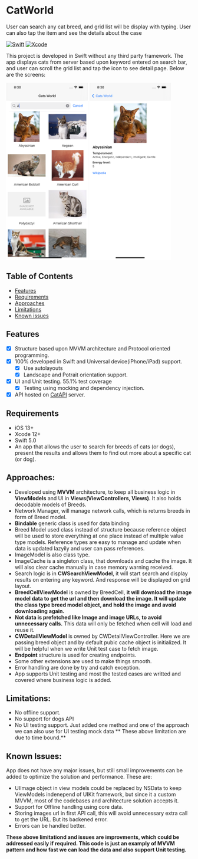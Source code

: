 # CatWorld
User can search any cat breed, and grid list will be display with typing. User can also tap the item and see the details about the case

[![Swift](https://img.shields.io/badge/Swift-5.0-orange.svg)](https://swift.org)
[![Xcode](https://img.shields.io/badge/Xcode-12.5.1-blue.svg)](https://developer.apple.com/xcode)

This project is developed  in Swift without any third party framework. The app displays cats from server based upon keyword entered on search bar, and user can scroll the grid list and tap the icon to see detail page.
Below are the screens:


<img height="480" src="https://github.com/navneet1990/CatWorld/blob/main/CatWorld/Resources/DemoScreeenshot/SearchPage.png" alt="CatWorld">    <img height="480" src="https://github.com/navneet1990/CatWorld/blob/main/CatWorld/Resources/DemoScreeenshot/DetailPage.png" alt="CatWorld">

## Table of Contents

- [Features](#features)
- [Requirements](#requirements)
- [Approaches](#approaches)
- [Limitations](#limitations)
- [Known issues](#known)

## Features

- [x] Structure based upon MVVM architecture and Protocol oriented programming.
- [x] 100% developed in Swift and Universal device(iPhone/iPad) support.
    - [x] Use autolayouts 
    - [x] Landscape and Potrait orientation support.
- [x] UI and Unit testing. 55.1%  test coverage
    - [x] Testing using mocking and dependency injection.
- [x] API hosted on [CatAPI](https://thecatapi.com/) server.

## Requirements

- iOS 13+
- Xcode 12+
- Swift 5.0
- An app that allows the user to search for breeds of cats (or dogs), present the results and allows
them to find out more about a specific cat (or dog).

## Approaches:
-  Developed using **MVVM** architecture, to keep all business logic in **ViewModels** and UI in **Views(ViewControllers, Views)**. It also holds decodable models of Breeds.
- Network Manager, will manage network calls, which is returns breeds in form of Breed model.
- **Bindable** generic class is used for data binding
- Breed Model used class instead of structure because reference object will be used to store everything at one place instead of multiple value type models. Reference types are easy to manage and update when data is updated lazyily and user can pass references.
- ImageModel is also class type.
- ImageCache is a singleton class, that downloads and cache the image. It will also clear cache manually in case memory warning received.
- Search logic is in **CWSearchViewModel**, it will start search and display results on entering any keyword. And response will be displayed on grid layout.
- **BreedCellViewModel** is owned by BreedCell, **it will download the image model data to get the url and then download the image.  It will update the class type breed model object, and hold the image and avoid downloading again.**
- **Not data is prefetched like Image and image URLs, to avoid unnecessary calls.** This data will only be fetched when cell will load and reuse it. 
- **CWDetailViewModel** is owned by CWDetailViewController. Here we are passing breed object and by default pubic cache object is initialized. It will be helpful when we write Unit test case to fetch image.
- **Endpoint** structure is used for creating endpoints.
- Some other extensions are used to make things smooth.
- Error handling are done by try and catch exception.
- App supports Unit testing and most the tested cases are writted and covered where business logic is added.

## Limitations:
- No offline support.
- No support for dogs API
- No UI testing support. Just added one method and one of the approach we can also use for UI testing mock data
** These above limitation are due to time bound.**


## Known Issues:
App does not have any major issues, but still small improvements can be added to optimize the solution and performance. These are:
- UIImage object in view models could be replaced by NSData to keep ViewModels indenepend of UIKit framework, but since it a custom MVVM, most of the codebases and architecture solution accepts it.
- Support for Offline handling using core data.
- Storing images url in first API call, this will avoid unnecessary extra call to get the URL. But its backened error.
- Errors can be handled better.

**These above limitationd and issues are improvments, which could be addressed easily if required. This code is just an examply of MVVM pattern and how fast we can load the data and also support Unit testing.**






